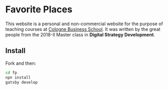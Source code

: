 # Favorite Places

This website is a personal and non-commercial website for the purpose of teaching courses at [Cologne Business School](https://cbs.de/). It was written by the great people from the 2018-II Master class in **Digital Strategy Development**.

## Install

Fork and then:

```sh
cd fp
npn install
gatsby develop
```

